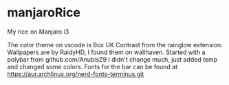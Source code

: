 # manjaroRice
My rice on Manjaro i3

The color theme on vscode is Box UK Contrast from the rainglow extension.
Wallpapers are by RaidyHD, I found them on wallhaven.
Started with a polybar from github.com/AnubisZ9 I didn't change much, just added temp and changed some colors.
Fonts for the bar can be found at https://aur.archlinux.org/nerd-fonts-terminus.git